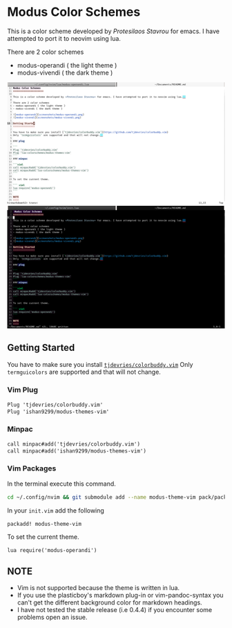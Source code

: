 Modus Color Schemes
=====================

This is a color scheme developed by *Protesilaos Stavrou* for emacs. I have attempted to port it to neovim using lua.  

There are 2 color schemes 

- modus-operandi ( the light theme )
- modus-vivendi ( the dark theme )

![modus-operandi](./screenshots/Screenshot%20from%202020-09-02%2009-10-24.png)  
![modus-vivendi](./screenshots/Screenshot%20from%202020-09-02%2009-11-47.png)

Getting Started
---------------

You have to make sure you install [`tjdevries/colorbuddy.vim`](https://github.com/tjdevries/colorbuddy.vim)
Only `termguicolors` are supported and that will not change.  

### Vim Plug

```
Plug 'tjdevries/colorbuddy.vim'
Plug 'ishan9299/modus-themes-vim'
```

### Minpac

```viml
call minpac#add('tjdevries/colorbuddy.vim')
call minpac#add('ishan9299/modus-themes-vim')
```

### Vim Packages
In the terminal execute this command.
```sh
cd ~/.config/nvim && git submodule add --name modus-theme-vim pack/packages/opt/modus-theme-vim
```
In your `init.vim` add the following
```
packadd! modus-theme-vim
```

To set the current theme.

```viml
lua require('modus-operandi')
```

NOTE
----

- Vim is not supported because the theme is written in lua.
- If you use the plasticboy's markdown plug-in or vim-pandoc-syntax you can't get the different background color for markdown headings.
- I have not tested the stable release (i.e 0.4.4) if you encounter some problems open an issue.

